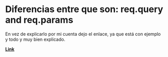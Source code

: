 
# Diferencias entre que son: req.query and req.params

En vez de explicarlo por mi cuenta dejo el enlace, ya que está con ejemplo y todo y muy bien explicado.

[**Link**](https://stackoverflow.com/questions/14417592/node-js-difference-between-req-query-and-req-params)